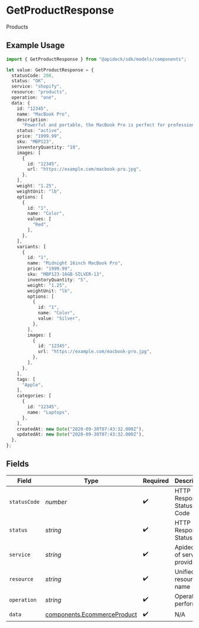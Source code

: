 # GetProductResponse

Products

## Example Usage

```typescript
import { GetProductResponse } from "@apideck/sdk/models/components";

let value: GetProductResponse = {
  statusCode: 200,
  status: "OK",
  service: "shopify",
  resource: "products",
  operation: "one",
  data: {
    id: "12345",
    name: "MacBook Pro",
    description:
      "Powerful and portable, the MacBook Pro is perfect for professionals and creatives.",
    status: "active",
    price: "1999.99",
    sku: "MBP123",
    inventoryQuantity: "10",
    images: [
      {
        id: "12345",
        url: "https://example.com/macbook-pro.jpg",
      },
    ],
    weight: "1.25",
    weightUnit: "lb",
    options: [
      {
        id: "1",
        name: "Color",
        values: [
          "Red",
        ],
      },
    ],
    variants: [
      {
        id: "1",
        name: "Midnight 16inch MacBook Pro",
        price: "1999.99",
        sku: "MBP123-16GB-SILVER-13",
        inventoryQuantity: "5",
        weight: "1.25",
        weightUnit: "lb",
        options: [
          {
            id: "1",
            name: "Color",
            value: "Silver",
          },
        ],
        images: [
          {
            id: "12345",
            url: "https://example.com/macbook-pro.jpg",
          },
        ],
      },
    ],
    tags: [
      "Apple",
    ],
    categories: [
      {
        id: "12345",
        name: "Laptops",
      },
    ],
    createdAt: new Date("2020-09-30T07:43:32.000Z"),
    updatedAt: new Date("2020-09-30T07:43:32.000Z"),
  },
};
```

## Fields

| Field                                                                      | Type                                                                       | Required                                                                   | Description                                                                | Example                                                                    |
| -------------------------------------------------------------------------- | -------------------------------------------------------------------------- | -------------------------------------------------------------------------- | -------------------------------------------------------------------------- | -------------------------------------------------------------------------- |
| `statusCode`                                                               | *number*                                                                   | :heavy_check_mark:                                                         | HTTP Response Status Code                                                  | 200                                                                        |
| `status`                                                                   | *string*                                                                   | :heavy_check_mark:                                                         | HTTP Response Status                                                       | OK                                                                         |
| `service`                                                                  | *string*                                                                   | :heavy_check_mark:                                                         | Apideck ID of service provider                                             | shopify                                                                    |
| `resource`                                                                 | *string*                                                                   | :heavy_check_mark:                                                         | Unified API resource name                                                  | products                                                                   |
| `operation`                                                                | *string*                                                                   | :heavy_check_mark:                                                         | Operation performed                                                        | one                                                                        |
| `data`                                                                     | [components.EcommerceProduct](../../models/components/ecommerceproduct.md) | :heavy_check_mark:                                                         | N/A                                                                        |                                                                            |